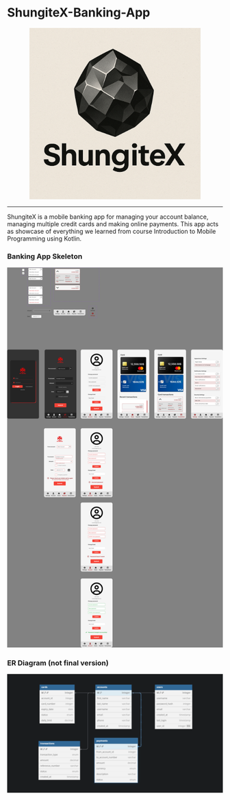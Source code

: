 # ShungiteX-Banking-App
<p align="center">
  <img width="400" height="400" src="images/logoFull.png">
</p>

---

ShungiteX is a mobile banking app for managing your account balance, managing multiple credit cards and making online payments. This app acts as showcase of everything we learned from course Introduction to Mobile Programming using Kotlin.
### Banking App Skeleton
![Bank App](images/bankingapp.jpg)
### ER Diagram (not final version)
![ER Diagram](images/erdiagram.png)

